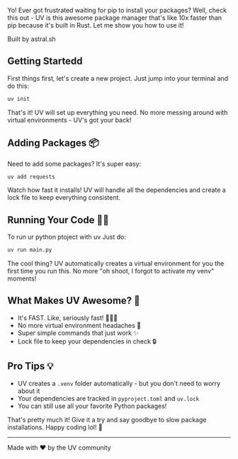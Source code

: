 Yo! Ever got frustrated waiting for pip to install your packages? Well, check this out - UV is this awesome package manager that's like 10x faster than pip because it's built in Rust. Let me show you how to use it!

Built by astral.sh


## Getting Startedd

First things first, let's create a new project. Just jump into your terminal and do this:

```bash
uv init
```

That's it! UV will set up everything you need. No more messing around with virtual environments - UV's got your back!

## Adding Packages 📦

Need to add some packages? It's super easy:

```bash
uv add requests
```

Watch how fast it installs! UV will handle all the dependencies and create a lock file to keep everything consistent.

## Running Your Code 🏃‍♂️

To run ur python ptoject with uv Just do:

```bash
uv run main.py
```

The cool thing? UV automatically creates a virtual environment for you the first time you run this. No more "oh shoot, I forgot to activate my venv" moments!

## What Makes UV Awesome? 🌟

- It's FAST. Like, seriously fast! 🏃‍♂️💨
- No more virtual environment headaches 🤕
- Super simple commands that just work ✨
- Lock file to keep your dependencies in check 🔒

## Pro Tips 💡

- UV creates a `.venv` folder automatically - but you don't need to worry about it
- Your dependencies are tracked in `pyproject.toml` and `uv.lock`
- You can still use all your favorite Python packages!

That's pretty much it! Give it a try and say goodbye to slow package installations. Happy coding lol! 🎉

---
Made with ❤️ by the UV community
